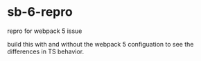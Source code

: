 # sb-6-repro
repro for webpack 5 issue

build this with and without the webpack 5 configuation to see the differences in TS behavior. 
